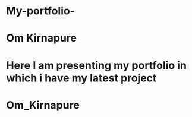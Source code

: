 ﻿# My-portfolio-

# Om Kirnapure

# Here I am presenting my portfolio in which i have my latest project

# Om_Kirnapure
